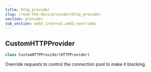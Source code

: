 ```yaml
---
title: http_provider
slug: /read-the-docs/provider/http_provider
section: provider
sub_section: web3_internal.web3_overrides
---
```

## CustomHTTPProvider

```python
class CustomHTTPProvider(HTTPProvider)
```

Override requests to control the connection pool to make it blocking.

